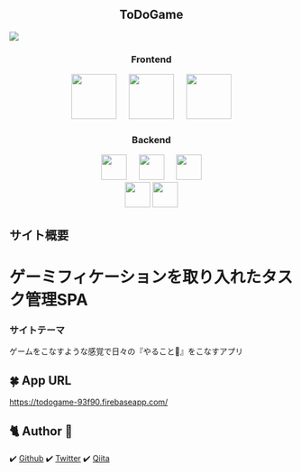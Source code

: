 <h2 align="center">ToDoGame</h2>
<img src="https://user-images.githubusercontent.com/60289223/97246820-9e238180-1841-11eb-8e26-bccc4dece8c3.png">
<h3 align="center">Frontend</h3>
<p align="center">
  <a href="https://jp.vuejs.org/index.html"><img src="https://user-images.githubusercontent.com/39142850/71645835-a98d4580-2d21-11ea-9693-348d12101bb4.png" width="80px;" /></a>
  <a>　</a>
  <a href="https://ja.nuxtjs.org/guide/"><img src="https://user-images.githubusercontent.com/59280290/80292478-f645d200-8791-11ea-9a0b-57ec5a7ec487.png" height="80px;" /></a>
<a>　</a>
    <a href="https://firebase.google.com/"><img src="https://user-images.githubusercontent.com/59280290/80302028-90356b00-87e2-11ea-854c-c234307f3299.png" height="80px;" /></a></p>
<h3 align="center">Backend</h3>
<p align="center">
<a href="https://www.heroku.com/"><img src="https://user-images.githubusercontent.com/60289223/97792052-7f940080-1c1c-11eb-95df-7b8b7d098b8b.png" height="45px;" /></a>
<a>　</a>
  <a href="https://rubyonrails.org/"><img src="https://user-images.githubusercontent.com/59280290/80292396-7a4b8a00-8791-11ea-8d8a-effea8a1f485.png" height="45px;" /></a>
  <a>　</a>
  <a href="https://www.postgresql.org/"><img src="https://user-images.githubusercontent.com/60289223/97791964-7fdfcc00-1c1b-11eb-86e0-251b4a60e835.jpeg" height="45px;" /></a>
  <br>
  <a href="https://www.docker.com/"><img src="https://user-images.githubusercontent.com/60289223/95645928-7ffa1980-0afe-11eb-8207-618424900c10.png" height="45px;" /></a>
  <a href="https://circleci.com/"><img src="https://user-images.githubusercontent.com/60289223/96357472-4301d880-1137-11eb-9839-7ede9f291b7f.png" height="45px;" /></a>

## サイト概要
<h1>ゲーミフィケーションを取り入れたタスク管理SPA</h1>

### サイトテーマ
<p>ゲームをこなすような感覚で日々の『やること📝』をこなすアプリ<p>

##  🍀 App URL
https://todogame-93f90.firebaseapp.com/

##  🐈  Author 🐾
✔️ <a href="https://github.com/raamenzurururu">Github</a>
✔️ <a href="https://twitter.com/raamenzurururu">Twitter</a>
✔️ <a href="https://qiita.com/raamenzurururu">Qiita</a>






